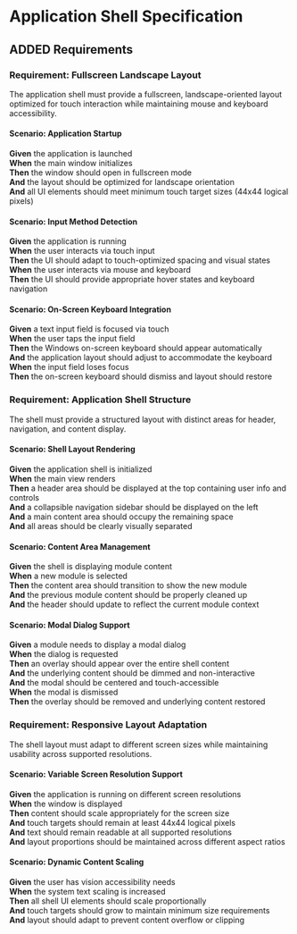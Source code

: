 # Application Shell Specification

## ADDED Requirements

### Requirement: Fullscreen Landscape Layout
The application shell must provide a fullscreen, landscape-oriented layout optimized for touch interaction while maintaining mouse and keyboard accessibility.

#### Scenario: Application Startup
**Given** the application is launched  
**When** the main window initializes  
**Then** the window should open in fullscreen mode  
**And** the layout should be optimized for landscape orientation  
**And** all UI elements should meet minimum touch target sizes (44x44 logical pixels)

#### Scenario: Input Method Detection  
**Given** the application is running  
**When** the user interacts via touch input  
**Then** the UI should adapt to touch-optimized spacing and visual states  
**When** the user interacts via mouse and keyboard  
**Then** the UI should provide appropriate hover states and keyboard navigation

#### Scenario: On-Screen Keyboard Integration
**Given** a text input field is focused via touch  
**When** the user taps the input field  
**Then** the Windows on-screen keyboard should appear automatically  
**And** the application layout should adjust to accommodate the keyboard  
**When** the input field loses focus  
**Then** the on-screen keyboard should dismiss and layout should restore

### Requirement: Application Shell Structure
The shell must provide a structured layout with distinct areas for header, navigation, and content display.

#### Scenario: Shell Layout Rendering
**Given** the application shell is initialized  
**When** the main view renders  
**Then** a header area should be displayed at the top containing user info and controls  
**And** a collapsible navigation sidebar should be displayed on the left  
**And** a main content area should occupy the remaining space  
**And** all areas should be clearly visually separated

#### Scenario: Content Area Management
**Given** the shell is displaying module content  
**When** a new module is selected  
**Then** the content area should transition to show the new module  
**And** the previous module content should be properly cleaned up  
**And** the header should update to reflect the current module context

#### Scenario: Modal Dialog Support
**Given** a module needs to display a modal dialog  
**When** the dialog is requested  
**Then** an overlay should appear over the entire shell content  
**And** the underlying content should be dimmed and non-interactive  
**And** the modal should be centered and touch-accessible  
**When** the modal is dismissed  
**Then** the overlay should be removed and underlying content restored

### Requirement: Responsive Layout Adaptation
The shell layout must adapt to different screen sizes while maintaining usability across supported resolutions.

#### Scenario: Variable Screen Resolution Support
**Given** the application is running on different screen resolutions  
**When** the window is displayed  
**Then** content should scale appropriately for the screen size  
**And** touch targets should remain at least 44x44 logical pixels  
**And** text should remain readable at all supported resolutions  
**And** layout proportions should be maintained across different aspect ratios

#### Scenario: Dynamic Content Scaling
**Given** the user has vision accessibility needs  
**When** the system text scaling is increased  
**Then** all shell UI elements should scale proportionally  
**And** touch targets should grow to maintain minimum size requirements  
**And** layout should adapt to prevent content overflow or clipping